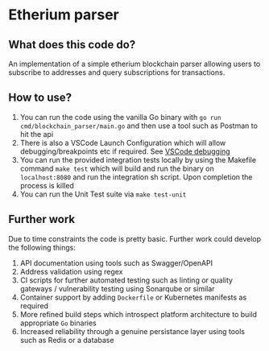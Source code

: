 # Etherium parser

## What does this code do?
An implementation of a simple etherium blockchain parser allowing users to subscribe to addresses and query subscriptions for transactions.

## How to use?
1. You can run the code using the vanilla Go binary with `go run cmd/blockchain_parser/main.go` and then use a tool such as Postman to hit the api
2. There is also a VSCode Launch Configuration which will allow debugging/breakpoints etc if required. See [VSCode debugging](https://code.visualstudio.com/docs/editor/debugging)
3. You can run the provided integration tests locally by using the Makefile command `make test` which will build and run the binary on `localhost:8080` and run the integration sh script. Upon completion the process is killed
4. You can run the Unit Test suite via `make test-unit`

## Further work
Due to time constraints the code is pretty basic. Further work could develop the following things:

1. API documentation using tools such as Swagger/OpenAPI
2. Address validation using regex
3. CI scripts for further automated testing such as linting or quality gateways / vulnerability testing using Sonarqube or similar
4. Container support by adding `Dockerfile` or Kubernetes manifests as required
5. More refined build steps which introspect platform architecture to build appropriate `Go` binaries
6. Increased reliability through a genuine persistance layer using tools such as Redis or a database
